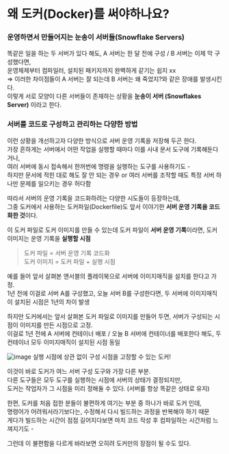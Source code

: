 # 왜 도커(Docker)를 써야하나요?

### 운영하면서 만들어지는 눈송이 서버들(Snowflake Servers)
똑같은 일을 하는 두 서버가 있다 해도, A 서버는 한 달 전에 구성 / B 서버는 이제 막 구성했다면,  
운영체제부터 컴파일러, 설치된 패키지까지 완벽하게 같기는 쉽지 xx  
=> 이러한 차이점들이 A 서버는 잘 되는데 B 서버는 왜 죽었지?와 같은 장애를 발생시킨다.  
이렇게 서로 모양이 다른 서버들이 존재하는 상황을 **눈송이 서버 (Snowflakes Server)** 이라고 한다.  

### 서버를 코드로 구성하고 관리하는 다양한 방법
이런 상황을 개선하고자 다양한 방식으로 서버 운영 기록을 저장해 두곤 한다.  
가장 흔하게는 서버에서 어떤 작업을 실행할 때마다 이를 사내 문서 도구에 기록해둔다거나,  
여러 서버에 동시 접속해서 한꺼번에 명령을 실행하는 도구를 사용하기도 -  
하지만 문서에 적힌 대로 해도 잘 안 되는 경우 or 여러 서버를 조작할 때도 특정 서버 하나만 문제를 일으키는 경우 허다함  

따라서 서버의 운영 기록을 코드화하려는 다양한 시도들이 등장하는데,    
그중 도커에서 사용하는 도커파일(Dockerfile)도 앞서 이야기한 **서버 운영 기록을 코드화한 것**이다.

이 도커 파일로 도커 이미지를 만들 수 있는데 도커 파일이 **서버 운영 기록**이라면, 도커 이미지는 운영 기록을 **실행할 시점**

> 도커 파일 = 서버 운영 기록 코드화  
 도커 이미지 = 도커 파일 + 실행 시점

예를 들어 앞서 살펴본 앤서블의 플레이북으로 서버에 이미지매직을 설치를 한다고 가정.   
1년 전에 이걸로 서버 A를 구성했고, 오늘 서버 B를 구성한다면, 두 서버에 이미지매직이 설치된 시점은 1년의 차이 발생  

하지만 도커에서는 앞서 살펴본 도커 파일로 이미지를 만들어 두면, 서버가 구성되는 시점이 이미지를 만든 시점으로 고정.  
이걸로 1년 전에 A 서버에 컨테이너 배포 / 오늘 B 서버에 컨테이너를 배포한다 해도, 두 컨테이너 모두 이미지매직이 설치된 시점 동일  

![image](https://github.com/user-attachments/assets/c3518217-b509-4c02-993f-6c4dc630ce3d)
실행 시점에 상관 없이 구성 시점을 고정할 수 있는 도커!

이것이 바로 도커가 여느 서버 구성 도구와 가장 다른 부분.  
다른 도구들은 모두 도구를 실행하는 시점에 서버의 상태가 결정되지만,  
도커는 작업자가 그 시점을 미리 정해둘 수 있다. (서버를 항상 똑같은 상태로 유지)  

한편, 도커를 처음 접한 분들이 불편하게 여기는 부분 중 하나가 바로 도커 인데,  
명령어가 어려워서라기보다는, 수정해서 다시 빌드하는 과정을 반복해야 하기 때문  
게다가 빌드하는 시간이 점점 길어지다보면 마치 코드 작성 후 컴파일하는 시간처럼 느껴지기도 -

그런데 이 불편함을 다르게 바라보면 오히려 도커만의 장점이 될 수도 있다.

